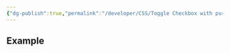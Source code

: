 ```yaml
---
{"dg-publish":true,"permalink":"/developer/CSS/Toggle Checkbox with pure CSS Html/","tags":["css","style","html","scss","no_js"],"created":"2024-02-29T22:19:55.811-06:00","updated":"2024-08-23T09:48:23.652-05:00"}
---
```


## Example
<html lang="en">
	<head>
		<meta charset="UTF-8" />
		<meta name="viewport" content="width=device-width, initial-scale=1.0" />
		<title>Document</title>
		<link rel="stylesheet" href="style.css" />
		<style>
			label:has(input[type="checkbox"]) {
				cursor: pointer;
			}
			
			input[type="checkbox"] {
				appearance: none;
				position: relative;
				display: inline-block;
				background: lightgrey;
				height: 1.65rem;
				width: 2.75rem;
				vertical-align: middle;
				border-radius: 2rem;
				box-shadow: 0px 1px 3px #0003 inset;
				transition: 250ms linear background;
				cursor: pointer;
			}
			
			input[type="checkbox"]::before {
				content: "";
				display: block;
				width: 1.25rem;
				height: 1.25rem;
				background: #fff;
				border-radius: 1.2rem;
				position: absolute;
				top: 0.2rem;
				left: 0.2rem;
				box-shadow: 0px 1px 3px #0003 inset;
				transition: 0.25s linear transform;
				transform: translateX(0rem);
			}
			input[type="checkbox"]:checked {
				background: limegreen;
			}
			input[type="checkbox"]:checked::before {
				transform: translateX(1rem);
			}
		</style>
	</head>
	<body>
		<label>
			<input type="checkbox" />
			<span> Check Me Out! </span>
		</label>
	</body>
</html>

## Html
```html
<label>
	<input type="checkbox" />
	<span> Check Me Out! </span>
</label>
```

## CSS
```css
label:has(input[type="checkbox"]) {
	cursor: pointer;
}

input[type="checkbox"] {
	appearance: none;
	position: relative;
	display: inline-block;
	background: lightgrey;
	height: 1.65rem;
	width: 2.75rem;
	vertical-align: middle;
	border-radius: 2rem;
	box-shadow: 0px 1px 3px #0003 inset;
	transition: 250ms linear background;
	cursor: pointer;
}

input[type="checkbox"]::before {
	content: "";
	display: block;
	width: 1.25rem;
	height: 1.25rem;
	background: #fff;
	border-radius: 1.2rem;
	position: absolute;
	top: 0.2rem;
	left: 0.2rem;
	box-shadow: 0px 1px 3px #0003 inset;
	transition: 0.25s linear transform;
	transform: translateX(0rem);
}
input[type="checkbox"]:checked {
	background: limegreen;
}
input[type="checkbox"]:checked::before {
	transform: translateX(1rem);
}

```
## Previous Method

```scss
input[type="checkbox"].toggle {
  opacity: .1;
  position: absolute;
  cursor: pointer;
  left: -9000px;
  top: -9000px;

  &:disabled + label {
    color: #68346873;

    &::before{
      color: #68346873;
      background-color: #68346873;
    }
    &::after{
      color: #68346873;
      background-color: #68346873;
    }
  }
}


input[type="checkbox"].toggle + label {
  display: flex;
  align-items: center;
  position: relative;
  cursor: pointer;

  &::before{
    content: "";
    width: 4.5em;
    height: 1.2rem;
    background-color: #ffffff2b;
    border-radius: 1em;
    margin-right: .25rem;
  }

  &::after{
    content: "\2715";
    width: 2em;
    height: 2em;
    border-radius: 1em;
    background-color: grey;

    display: flex;
    justify-content: center;
    align-items: center;
    position: absolute;
    transition: 200ms ease-in-out;
  }
}

input[type="checkbox"].toggle:checked + label {

  color: var(--color-highlight);

  &::after{
    content: "\2713";
    color: black;
    transform: translateX(115%);
    background-color: var(--color-highlight);
  }
}
```

---

## Backlinks
- [Don't Use JS for That: Moving Features to CSS and HTML by Kilian Valkhof (youtube.com)](https://www.youtube.com/watch?v=IP_rtWEMR0o)
- [[developer/CSS/Cascading Style Sheet Tips & Tricks\|Cascading Style Sheet Tips & Tricks]]